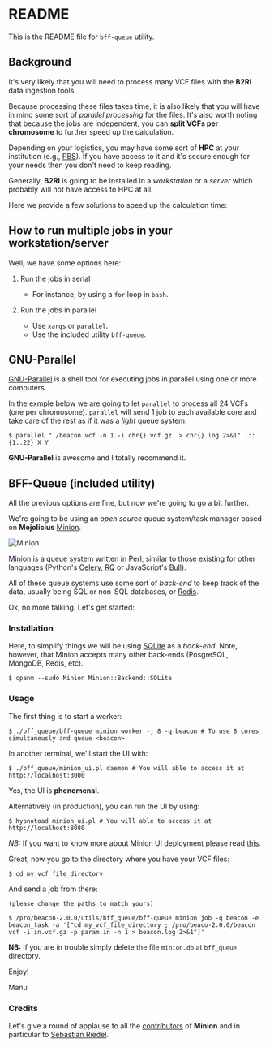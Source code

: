 # README

This is the README file for `bff-queue` utility.

## Background 

It's very likely that you will need to process many VCF files with the **B2RI** data ingestion tools.

Because processing these files takes time, it is also likely that you will have in mind some sort of _parallel processing_ for the files. It's also worth noting that because the jobs are independent, you can **split VCFs per chromosome** to further speed up the calculation.

Depending on your logistics, you may have some sort of **HPC** at your institution (e.g., [PBS](https://en.wikipedia.org/wiki/Portable_Batch_System)). If you have access to it and it's secure enough for your needs then you don't need to keep reading.

Generally, **B2RI** is going to be installed in a _workstation_ or a _server_ which probably will not have access to HPC at all.

Here we provide a few solutions to speed up the calculation time:

## How to run multiple jobs in your workstation/server

Well, we have some options here:

1. Run the jobs in serial
 
    - For instance, by using a `for` loop in `bash`. 

2. Run the jobs in parallel

    - Use `xargs` or `parallel`.
    - Use the included utility `bff-queue`.

## GNU-Parallel

[GNU-Parallel](https://www.gnu.org/software/parallel) is a shell tool for executing jobs in parallel using one or more computers. 

In the exmple below we are going to let `parallel` to process all 24 VCFs (one per chromosome). `parallel` will send 1 job to each available core and take care of the rest as if it was a _light_ queue system.

    $ parallel "./beacon vcf -n 1 -i chr{}.vcf.gz  > chr{}.log 2>&1" ::: {1..22} X Y

**GNU-Parallel** is awesome and I totally recommend it. 

## BFF-Queue (included utility)

All the previous options are fine, but now we're going to go a bit further.

We're going to be using an _open source_ queue system/task manager based on **Mojolicius** [Minion](https://metacpan.org/dist/Minion).

![Minion](https://camo.githubusercontent.com/600ba3edc100f64e48559cad1088d726dfbe449013ef4b691256c114110a00dd/68747470733a2f2f7261772e6769746875622e636f6d2f6d6f6a6f6c6963696f75732f6d696e696f6e2f6d61696e2f6578616d706c65732f61646d696e2e706e673f7261773d74727565)

[Minion](https://metacpan.org/dist/Minion) is a queue system written in Perl, similar to those existing for other languages (Python's [Celery](https://docs.celeryproject.org/en/stable/getting-started/introduction.html), [RQ](https://python-rq.org/docs/monitoring) or JavaScript's [Bull](https://optimalbits.github.io/bull)).

All of these queue systems use some sort of _back-end_ to keep track of the data, usually being SQL or non-SQL databases, or [Redis](https://redis.io).

Ok, no more talking. Let's get started:

### Installation

Here, to simplify things we will be using [SQLite](https://www.sqlite.org/index.html) as a _back-end_. Note, however, that Minion accepts many other back-ends (PosgreSQL, MongoDB, Redis, etc).

    $ cpanm --sudo Minion Minion::Backend::SQLite

### Usage

The first thing is to start a worker:

    $ ./bff_queue/bff-queue minion worker -j 8 -q beacon # To use 8 cores simultaneusly and queue <beacon>

In another terminal, we'll start the UI with:

    $ ./bff_queue/minion_ui.pl daemon # You will able to access it at http://localhost:3000

Yes, the UI is **phenomenal**.

Alternatively (in production), you can run the UI by using:

    $ hypnotoad minion_ui.pl # You will able to access it at http://localhost:8080

_NB:_ If you want to know more about Minion UI deployment please read [this](https://docs.mojolicious.org/Mojolicious/Guides/Cookbook#DEPLOYMENT).

Great, now you go to the directory where you have your VCF files:

    $ cd my_vcf_file_directory

And send a job from there:

    (please change the paths to match yours)

    $ /pro/beacon-2.0.0/utils/bff_queue/bff-queue minion job -q beacon -e beacon_task -a '["cd my_vcf_file_directory ; /pro/beaco-2.0.0/beacon vcf -i in.vcf.gz -p param.in -n 1 > beacon.log 2>&1"]'

**NB:** If you are in trouble simply delete the file `minion.db` at `bff_queue` directory.

Enjoy!

Manu

### Credits

Let's give a round of applause to all the [contributors](https://github.com/mojolicious/minion) of **Minion** and in particular to [Sebastian Riedel](https://github.com/kraih).

